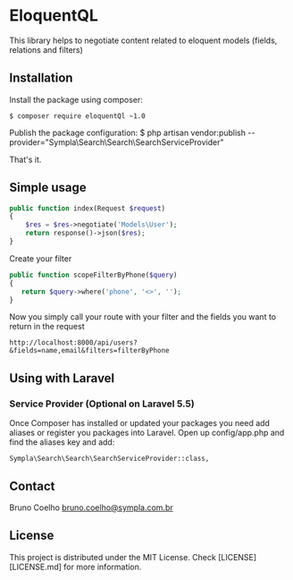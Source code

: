 # EloquentQL

This library helps to negotiate content related to eloquent models (fields, relations and filters)

## Installation

Install the package using composer:

    $ composer require eloquentQl ~1.0

Publish the package configuration:
	$ php artisan vendor:publish --provider="Sympla\Search\Search\SearchServiceProvider"

That's it.

## Simple usage


```php
public function index(Request $request)
{
    $res = $res->negotiate('Models\User');
    return response()->json($res);
}
```

Create your filter 

```php
public function scopeFilterByPhone($query)
{
   return $query->where('phone', '<>', '');
}
```

Now you simply call your route with your filter and the fields you want to return in the request

```
http://localhost:8000/api/users?&fields=name,email&filters=filterByPhone
```

## Using with Laravel

### Service Provider (Optional on Laravel 5.5)
Once Composer has installed or updated your packages you need add aliases or register you packages into Laravel. Open up config/app.php and find the aliases key and add:

```
Sympla\Search\Search\SearchServiceProvider::class,
```

## Contact

Bruno Coelho <bruno.coelho@sympla.com.br>

## License

This project is distributed under the MIT License. Check [LICENSE][LICENSE.md] for more information.
